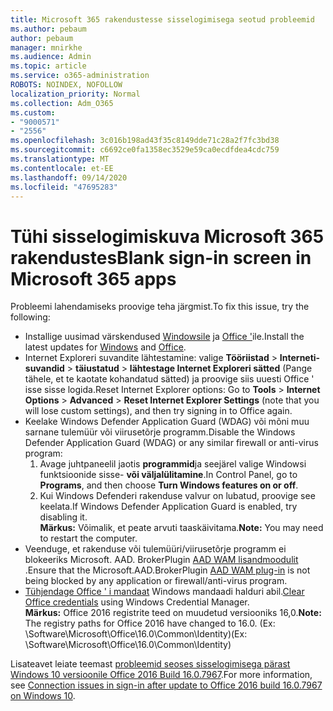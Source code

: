 ```yaml
---
title: Microsoft 365 rakendustesse sisselogimisega seotud probleemid
ms.author: pebaum
author: pebaum
manager: mnirkhe
ms.audience: Admin
ms.topic: article
ms.service: o365-administration
ROBOTS: NOINDEX, NOFOLLOW
localization_priority: Normal
ms.collection: Adm_O365
ms.custom:
- "9000571"
- "2556"
ms.openlocfilehash: 3c016b198ad43f35c8149dde71c28a2f7fc3bd38
ms.sourcegitcommit: c6692ce0fa1358ec3529e59ca0ecdfdea4cdc759
ms.translationtype: MT
ms.contentlocale: et-EE
ms.lasthandoff: 09/14/2020
ms.locfileid: "47695283"
---
```

# <a name="blank-sign-in-screen-in-microsoft-365-apps"></a><span data-ttu-id="478b0-102">Tühi sisselogimiskuva Microsoft 365 rakendustes</span><span class="sxs-lookup"><span data-stu-id="478b0-102">Blank sign-in screen in Microsoft 365 apps</span></span>

<span data-ttu-id="478b0-103">Probleemi lahendamiseks proovige teha järgmist.</span><span class="sxs-lookup"><span data-stu-id="478b0-103">To fix this issue, try the following:</span></span>
- <span data-ttu-id="478b0-104">Installige uusimad värskendused [Windowsile](https://support.microsoft.com/help/4027667/windows-10-update) ja [Office '](https://support.office.com/article/update-office-and-your-computer-with-microsoft-update-2ab296f3-7f03-43a2-8e50-46de917611c5)ile.</span><span class="sxs-lookup"><span data-stu-id="478b0-104">Install the latest updates for [Windows](https://support.microsoft.com/help/4027667/windows-10-update) and [Office](https://support.office.com/article/update-office-and-your-computer-with-microsoft-update-2ab296f3-7f03-43a2-8e50-46de917611c5).</span></span>
- <span data-ttu-id="478b0-105">Internet Exploreri suvandite lähtestamine: valige **Tööriistad**  >  **Interneti-suvandid**  >  **täiustatud**  >  **lähtestage Internet Exploreri sätted** (Pange tähele, et te kaotate kohandatud sätted) ja proovige siis uuesti Office ' isse sisse logida.</span><span class="sxs-lookup"><span data-stu-id="478b0-105">Reset Internet Explorer options: Go to **Tools** > **Internet Options** > **Advanced** > **Reset Internet Explorer Settings** (note that you will lose custom settings), and then try signing in to Office again.</span></span>
- <span data-ttu-id="478b0-106">Keelake Windows Defender Application Guard (WDAG) või mõni muu sarnane tulemüür või viirusetõrje programm.</span><span class="sxs-lookup"><span data-stu-id="478b0-106">Disable the Windows Defender Application Guard (WDAG) or any similar firewall or anti-virus program:</span></span>
    1. <span data-ttu-id="478b0-107">Avage juhtpaneelil jaotis **programmid**ja seejärel valige Windowsi funktsioonide sisse- **või väljalülitamine**.</span><span class="sxs-lookup"><span data-stu-id="478b0-107">In Control Panel, go to **Programs**, and then choose **Turn Windows features on or off**.</span></span>
    2. <span data-ttu-id="478b0-108">Kui Windows Defenderi rakenduse valvur on lubatud, proovige see keelata.</span><span class="sxs-lookup"><span data-stu-id="478b0-108">If Windows Defender Application Guard is enabled, try disabling it.</span></span><br/>
    <span data-ttu-id="478b0-109">**Märkus:** Võimalik, et peate arvuti taaskäivitama.</span><span class="sxs-lookup"><span data-stu-id="478b0-109">**Note:** You may need to restart the computer.</span></span>
- <span data-ttu-id="478b0-110">Veenduge, et rakenduse või tulemüüri/viirusetõrje programm ei blokeeriks Microsoft. AAD. BrokerPlugin [AAD WAM lisandmoodulit](https://docs.microsoft.com/office365/troubleshoot/administration/connection-issue-when-sign-in-office-2016#symptom-1) .</span><span class="sxs-lookup"><span data-stu-id="478b0-110">Ensure that the Microsoft.AAD.BrokerPlugin [AAD WAM plug-in](https://docs.microsoft.com/office365/troubleshoot/administration/connection-issue-when-sign-in-office-2016#symptom-1) is not being blocked by any application or firewall/anti-virus program.</span></span>
- <span data-ttu-id="478b0-111">[Tühjendage Office ' i mandaat](https://docs.microsoft.com/office/troubleshoot/error-messages/another-account-already-signed-in#step-3-clear-cached-credentials-on-the-computer) Windows mandaadi halduri abil.</span><span class="sxs-lookup"><span data-stu-id="478b0-111">[Clear Office credentials](https://docs.microsoft.com/office/troubleshoot/error-messages/another-account-already-signed-in#step-3-clear-cached-credentials-on-the-computer) using Windows Credential Manager.</span></span><br/>
    <span data-ttu-id="478b0-112">**Märkus:** Office 2016 registrite teed on muudetud versiooniks 16,0.</span><span class="sxs-lookup"><span data-stu-id="478b0-112">**Note:** The registry paths for Office 2016 have changed to 16.0.</span></span> <span data-ttu-id="478b0-113">(Ex: \Software\Microsoft\Office\16.0\Common\Identity\)</span><span class="sxs-lookup"><span data-stu-id="478b0-113">(Ex: \Software\Microsoft\Office\16.0\Common\Identity\)</span></span>

<span data-ttu-id="478b0-114">Lisateavet leiate teemast [probleemid seoses sisselogimisega pärast Windows 10 versioonile Office 2016 Build 16.0.7967](https://docs.microsoft.com/office365/troubleshoot/administration/connection-issue-when-sign-in-office-2016).</span><span class="sxs-lookup"><span data-stu-id="478b0-114">For more information, see [Connection issues in sign-in after update to Office 2016 build 16.0.7967 on Windows 10](https://docs.microsoft.com/office365/troubleshoot/administration/connection-issue-when-sign-in-office-2016).</span></span>